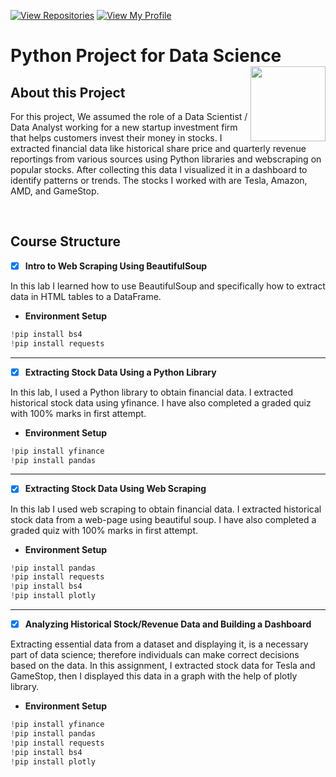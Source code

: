  [![View Repositories](https://img.shields.io/badge/View-My_Repositories-blue?logo=GitHub)](https://github.com/kishansunilkumarpanchal?tab=repositories)
[![View My Profile](https://img.shields.io/badge/View-My_Profile-green?logo=GitHub)](https://github.com/kishansunilkumarpanchal) 

 
# Python Project for Data Science <img src="https://raw.githubusercontent.com/roshangrewal/IBM-Data-Science-Professional-Certification/master/IBM-Banner.png" align="right" width="120" />


## About this Project
For this project, We assumed the role of a Data Scientist / Data Analyst working for a new startup investment firm that helps customers invest their money in stocks. I extracted financial data like historical share price and quarterly revenue reportings from various sources using Python libraries and webscraping on popular stocks. After collecting this data I visualized it in a dashboard to identify patterns or trends. The stocks I worked with are Tesla, Amazon, AMD, and GameStop.

</br>

## Course Structure

- [x] **Intro to Web Scraping Using BeautifulSoup**

In this lab I learned how to use BeautifulSoup and specifically how to extract data in HTML tables to a DataFrame. 
* **Environment Setup**
```python
!pip install bs4
!pip install requests
```

---

- [x] **Extracting Stock Data Using a Python Library**

In this lab, I used a Python library to obtain financial data. I extracted historical stock data using yfinance. I have also completed a graded quiz with 100% marks in first attempt.

* **Environment Setup**
```python
!pip install yfinance
!pip install pandas
```

---

- [x] **Extracting Stock Data Using Web Scraping**

In this lab I used web scraping to obtain financial data. I extracted historical stock data from a web-page using beautiful soup. I have also completed a graded quiz with 100% marks in first attempt.

* **Environment Setup**
```python
!pip install pandas
!pip install requests
!pip install bs4
!pip install plotly
```

---

- [x] **Analyzing Historical Stock/Revenue Data and Building a Dashboard**

Extracting essential data from a dataset and displaying it, is a necessary part of data science; therefore individuals can make correct decisions based on the data. 
In this assignment, I extracted stock data for Tesla and GameStop, then I displayed this data in a graph with the help of plotly library.

* **Environment Setup**
```python
!pip install yfinance
!pip install pandas
!pip install requests
!pip install bs4
!pip install plotly
```



